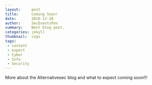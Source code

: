 ```yaml
---
layout:     post
title:      Coming Soon!
date:       2016-12-28
author:     SecEventsPen
summary:    Next blog post.
categories: jekyll
thumbnail:  cogs
tags:
 - content
 - expect
 - Cyber
 - Info
 - Security
---
```


More about the Alternativesec blog and what to expect coming soon!!!

